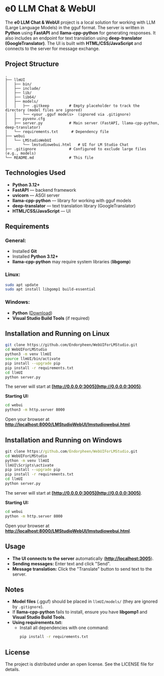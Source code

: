 # e0 LLM Chat & WebUI

The **e0 LLM Chat & WebUI** project is a local solution for working with LLM (Large Language Models) in the gguf format. The server is written in **Python** using **FastAPI** and **llama-cpp-python** for generating responses. It also includes an endpoint for text translation using **deep-translator (GoogleTranslator)**. The UI is built with **HTML/CSS/JavaScript** and connects to the server for message exchange.

## Project Structure

```
.
├── llmUI
│   ├── bin/
│   ├── include/
│   ├── lib/
│   ├── lib64/
│   ├── models/
│   │   ├── .gitkeep         # Empty placeholder to track the directory (model files are ignored)
│   │   └── <your .gguf models>  (ignored via .gitignore)
│   ├── pyvenv.cfg
│   ├── server.py            # Main server (FastAPI, llama-cpp-python, deep-translator)
│   └── requirements.txt      # Dependency file
├── webui
│   └── LMStudioWebUI
│       └── lmstudiowebui.html   # UI for LM Studio Chat
├── .gitignore               # Configured to exclude large files (e.g., models)
└── README.md                # This file
```

## Technologies Used

- **Python 3.12+**
- **FastAPI** — backend framework
- **uvicorn** — ASGI server
- **llama-cpp-python** — library for working with gguf models
- **deep-translator** — text translation library (GoogleTranslator)
- **HTML/CSS/JavaScript** — UI

## Requirements

### General:

- Installed **Git**
- Installed **Python 3.12+**
- **llama-cpp-python** may require system libraries (**libgomp**)

### Linux:

```bash
sudo apt update
sudo apt install libgomp1 build-essential
```

### Windows:

- **Python** ([Download](https://www.python.org/downloads/))
- **Visual Studio Build Tools** (if required)

## Installation and Running on Linux

```bash
git clone https://github.com/Endorpheen/WebUIForLMStudio.git
cd WebUIForLMStudio
python3 -m venv llmUI
source llmUI/bin/activate
pip install --upgrade pip
pip install -r requirements.txt
cd llmUI
python server.py
```

The server will start at **[http://0.0.0.0:3005](http://0.0.0.0:3005)**.

**Starting UI:**

```bash
cd webui
python3 -m http.server 8000
```

Open your browser at **[http://localhost:8000/LMStudioWebUI/lmstudiowebui.html](http://localhost:8000/LMStudioWebUI/lmstudiowebui.html)**.

## Installation and Running on Windows

```cmd
git clone https://github.com/Endorpheen/WebUIForLMStudio.git
cd WebUIForLMStudio
python -m venv llmUI
llmUI\Scripts\activate
pip install --upgrade pip
pip install -r requirements.txt
cd llmUI
python server.py
```

The server will start at **[http://0.0.0.0:3005](http://0.0.0.0:3005)**.

**Starting UI:**

```cmd
cd webui
python -m http.server 8000
```

Open your browser at **[http://localhost:8000/LMStudioWebUI/lmstudiowebui.html](http://localhost:8000/LMStudioWebUI/lmstudiowebui.html)**.

## Usage

- **The UI connects to the server** automatically (**[http://localhost:3005](http://localhost:3005)**).
- **Sending messages:** Enter text and click "Send".
- **Message translation:** Click the "Translate" button to send text to the server.

## Notes

- **Model files** (.gguf) should be placed in `llmUI/models/` (they are ignored by `.gitignore`).
- If **llama-cpp-python** fails to install, ensure you have **libgomp1** and **Visual Studio Build Tools**.
- **Using requirements.txt:**
  - Install all dependencies with one command:
    ```bash
    pip install -r requirements.txt
    ```

## License

The project is distributed under an open license. See the LICENSE file for details.

